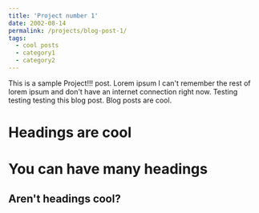 ```yaml
---
title: 'Project number 1'
date: 2002-08-14
permalink: /projects/blog-post-1/
tags:
  - cool posts
  - category1
  - category2
---
```


This is a sample Project!!! post. Lorem ipsum I can't remember the rest of lorem ipsum and don't have an internet connection right now. Testing testing testing this blog post. Blog posts are cool.

Headings are cool
======

You can have many headings
======

Aren't headings cool?
------
